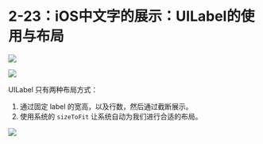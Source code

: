 # 2-23：iOS中文字的展示：UILabel的使用与布局

![](https://gitlab.com/kiriha/my-public-pictures/-/raw/main/pictures/2024/06/13_11_51_51_202406131151910.png)

![](https://gitlab.com/kiriha/my-public-pictures/-/raw/main/pictures/2024/06/13_11_52_48_202406131152090.png)

UILabel 只有两种布局方式：

1. 通过固定 label 的宽高，以及行数，然后通过截断展示。
2. 使用系统的 `sizeToFit` 让系统自动为我们进行合适的布局。

![](https://gitlab.com/kiriha/my-public-pictures/-/raw/main/pictures/2024/06/13_12_5_23_CleanShot%202024-06-13%20at%2012.04.41.png)
